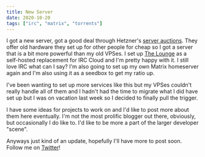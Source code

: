 ```yaml
---
title: New Server
date: 2020-10-20
tags: ["irc", "matrix", "torrents"]
---
```


I got a new server, got a good deal through Hetzner's [server auctions](https://www.hetzner.com/sb). They offer old hardware they set up for other people for cheap so I got a server that is a bit more powerful than my old VPSes. I set up [The Lounge](https://thelounge.chat/) as a self-hosted replacement for IRC Cloud and I'm pretty happy with it. I still love IRC what can I say? I'm also going to set up my own Matrix homeserver again and I'm also using it as a seedbox to get my ratio up.

I've been wanting to set up more services like this but my VPSes couldn't really handle all of them and I hadn't had the time to migrate what I did have set up but I was on vacation last week so I decided to finally pull the trigger.

I have some ideas for projects to work on and I'd like to post more about them here eventually. I'm not the most prolific blogger out there, obviously, but occasionally I do like to. I'd like to be more a part of the larger developer "scene".

Anyways just kind of an update, hopefully I'll have more to post soon. Follow me on [Twitter](https://twitter.com/venatiodecorus)!